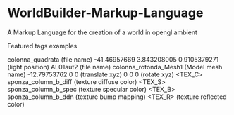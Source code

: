# WorldBuilder-Markup-Language
A Markup Language for the creation of a world in opengl ambient

Featured tags examples

<PRIM> colonna_quadrata (file name)
<LIGHT> -41.46957669 3.843208005 0.9105379271 (light position)
<TEXN> AL01aut2 (file name)
<M> colonna_rotonda_Mesh1 (Model mesh name)
<T> -12.79753762 0 0 (translate xyz)
<R> 0 0 0 (rotate xyz)
<TEX_C> sponza_column_b_diff (texture diffuse color)
<TEX_S> sponza_column_b_spec (texture specular color)
<TEX_B> sponza_column_b_ddn (texture bump mapping)
<TEX_R> (texture reflected color) 
